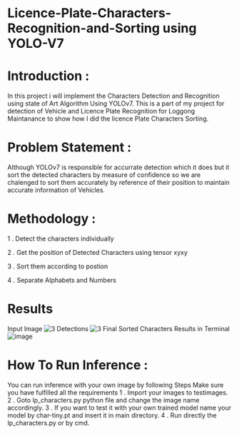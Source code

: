 # Licence-Plate-Characters-Recognition-and-Sorting using YOLO-V7

# Introduction : 

In this project i will implement the Characters Detection and Recognition using state of Art Algorithm Using YOLOv7. This is a part of my project for detection of Vehicle and Licence Plate Recognition for Loggong Maintanance to show how I did the licence Plate Characters Sorting.

# Problem Statement :
Although YOLOv7 is responsible for accurrate detection which it does but it sort the detected characters by measure of confidence so we are chalenged to sort them accurately by reference of their position to maintain accurate information of Vehicles.

# Methodology :
1 . Detect the characters individually

2 . Get the position of Detected Characters using tensor xyxy

3 . Sort them according to postion

4 . Separate Alphabets and Numbers

# Results
Input Image
![3](https://github.com/SyedSybtain/Licence-Plate-Characters-Recognition-and-Sorting/assets/115772979/1cc1cdfb-d0b5-41f5-9534-dada7dad7412)
Detections
![3](https://github.com/SyedSybtain/Licence-Plate-Characters-Recognition-and-Sorting/assets/115772979/7dff4ada-80b0-4edd-8a26-b2462155c0ac)
Final Sorted Characters Results in Terminal
![image](https://github.com/SyedSybtain/Licence-Plate-Characters-Recognition-and-Sorting/assets/115772979/0e455156-93f0-47db-8d82-43a94179b6d0)

# How To Run Inference :
You can run inference with your own image by following Steps
Make sure you have fulfilled all the requirements
1 . Import your images to testimages.
2 . Goto lp_characters.py python file and change the image name accordingly.
3 . If you want to test it with your own trained model name your model by char-tiny.pt and insert it in main directory.
4 . Run directly the lp_characters.py or by cmd.
